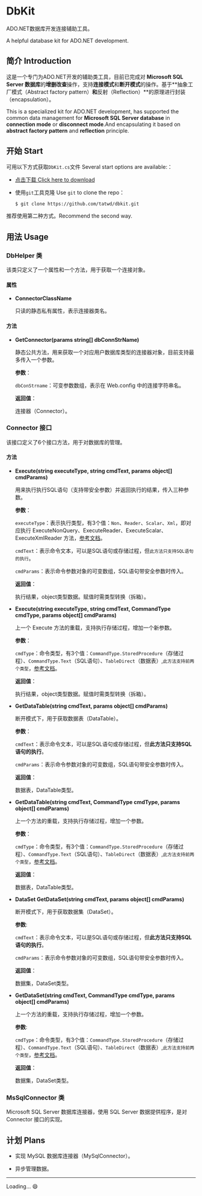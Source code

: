 # DbKit

ADO.NET数据库开发连接辅助工具。

A helpful database kit for ADO.NET development.

## 简介 Introduction

这是一个专门为ADO.NET开发的辅助类工具，目前已完成对 **Microsoft SQL Server 数据库**的**增删改查**操作，支持**连接模式**和**断开模式**的操作。基于**抽象工厂模式（Abstract factory pattern）**和**反射（Reflection）**的原理进行封装（encapsulation）。

This is a specialized kit for ADO.NET development, has supported the common data management for **Microsoft SQL Server database** in **connection mode** or **disconnect mode**.And encapsulating it based on **abstract factory pattern** and **reflection** principle.

## 开始 Start

可用以下方式获取`DbKit.cs`文件 Several start options are available:：

- [点击下载 Click here to download](https://codeload.github.com/tatwd/dbkit/zip/v2-dev)

- 使用`git`工具克隆 Use `git` to clone the repo：
  
  ``` bash
  $ git clone https://github.com/tatwd/dbkit.git 
  ```

推荐使用第二种方式。Recommend the second way.

## 用法 Usage

### DbHelper 类

该类只定义了一个属性和一个方法，用于获取一个连接对象。

#### 属性 

- **ConnectorClassName**
  
  只读的静态私有属性，表示连接器类名。

#### 方法

- **GetConnector(params string[] dbConnStrName)**
  
  静态公共方法，用来获取一个对应用户数据库类型的连接器对象，目前支持最多传入一个参数。

  **参数**：

  `dbConStrname`：可变参数数组，表示在 Web.config 中的连接字符串名。

  **返回值**：
  
  连接器（Connector）。
  
### Connector 接口

该接口定义了6个接口方法，用于对数据库的管理。

#### 方法

- **Execute(string executeType, string cmdText, params object[] cmdParams)**
  
  用来执行执行SQL语句（支持带安全参数）并返回执行的结果，传入三种参数。

  **参数**：
  
  `executeType`：表示执行类型，有3个值：`Non`、`Reader`、`Scalar`、`Xml`，即对应执行 ExecuteNonQuery、ExecuteReader、ExecuteScalar、ExecuteXmlReader 方法，[参考文档](https://msdn.microsoft.com/zh-cn/library/system.data.sqlclient.sqlcommand.aspx)。

  `cmdText`：表示命令文本，可以是SQL语句或存储过程，但`此方法只支持SQL语句的执行`。

  `cmdParams`：表示命令参数对象的可变数组，SQL语句带安全参数时传入。

  **返回值**：

  执行结果，object类型数据。赋值时需类型转换（拆箱）。

- **Execute(string executeType, string cmdText, CommandType cmdType, params object[] cmdParams)**

  上一个 Execute 方法的重载，支持执行存储过程，增加一个新参数。

  **参数**：

  `cmdType`：命令类型，有3个值：`CommandType.StoredProcedure`（存储过程）、`CommandType.Text`（SQL语句）、`TableDirect`（数据表）,`此方法支持前两个类型`，[参考文档](https://msdn.microsoft.com/zh-cn/library/system.data.commandtype(VS.80).aspx)。

  **返回值**：

  执行结果，object类型数据。赋值时需类型转换（拆箱）。

- **GetDataTable(string cmdText, params object[] cmdParams)**

  断开模式下，用于获取数据表（DataTable）。

  **参数**：

  `cmdText`：表示命令文本，可以是SQL语句或存储过程，但**此方法只支持SQL语句的执行**。

  `cmdParams`：表示命令参数对象的可变数组，SQL语句带安全参数时传入。

  **返回值**：

  数据表，DataTable类型。

- **GetDataTable(string cmdText, CommandType cmdType, params object[] cmdParams)**

  上一个方法的重载，支持执行存储过程，增加一个参数。

  **参数**：

  `cmdType`：命令类型，有3个值：`CommandType.StoredProcedure`（存储过程）、`CommandType.Text`（SQL语句）、`TableDirect`（数据表）,`此方法支持前两个类型`，[参考文档](https://msdn.microsoft.com/zh-cn/library/system.data.commandtype(VS.80).aspx)。

  **返回值**：

  数据表，DataTable类型。

- **DataSet GetDataSet(string cmdText, params object[] cmdParams)**

  断开模式下，用于获取数据集（DataSet）。

  **参数**:
  
  `cmdText`：表示命令文本，可以是SQL语句或存储过程，但**此方法只支持SQL语句的执行**。

  `cmdParams`：表示命令参数对象的可变数组，SQL语句带安全参数时传入。


  **返回值**：

  数据集，DataSet类型。  

- **GetDataSet(string cmdText, CommandType cmdType, params object[] cmdParams)**

  上一个方法的重载，支持执行存储过程，增加一个参数。

  **参数**:

  `cmdType`：命令类型，有3个值：`CommandType.StoredProcedure`（存储过程）、`CommandType.Text`（SQL语句）、`TableDirect`（数据表）,`此方法支持前两个类型`，[参考文档](https://msdn.microsoft.com/zh-cn/library/system.data.commandtype(VS.80).aspx)。

  **返回值**：

  数据集，DataSet类型。

### MsSqlConnector 类

  Microsoft SQL Server 数据库连接器，使用 SQL Server 数据提供程序，是对 Connector 接口的实现。

## 计划 Plans

- 实现 MySQL 数据库连接器（MySqlConnector）。

- 异步管理数据。

----

Loading... :smile: